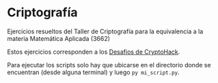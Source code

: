 # Criptografía
Ejercicios resueltos del Taller de Criptografía para la equivalencia a la materia Matemática Aplicada (3662)

Estos ejercicios corresponden a los [Desafios de CryptoHack](https://cryptohack.org/challenges/).

Para ejecutar los scripts solo hay que ubicarse en el directorio donde se encuentran (desde alguna terminal) y luego `py mi_script.py`.
